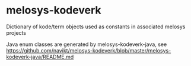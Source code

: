 # melosys-kodeverk

Dictionary of kode/term objects used as constants in associated melosys projects

Java enum classes are generated by melosys-kodeverk-java, see https://github.com/navikt/melosys-kodeverk/blob/master/melosys-kodeverk-java/README.md
